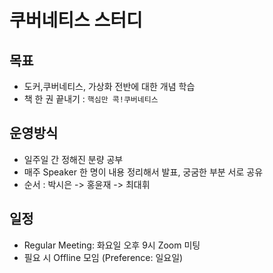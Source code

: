 # 쿠버네티스 스터디

## 목표

  * 도커,쿠버네티스, 가상화 전반에 대한 개념 학습
  * 책 한 권 끝내기 : `핵심만 콕!쿠버네티스`

## 운영방식
  
  * 일주일 간 정해진 분량 공부
  * 매주 Speaker 한 명이 내용 정리해서 발표, 궁굼한 부분 서로 공유
  * 순서 : 박시은 -> 홍윤재 -> 최대휘

## 일정

  * Regular Meeting: 화요일 오후 9시 Zoom 미팅
  * 필요 시 Offline 모임 (Preference: 일요일)

